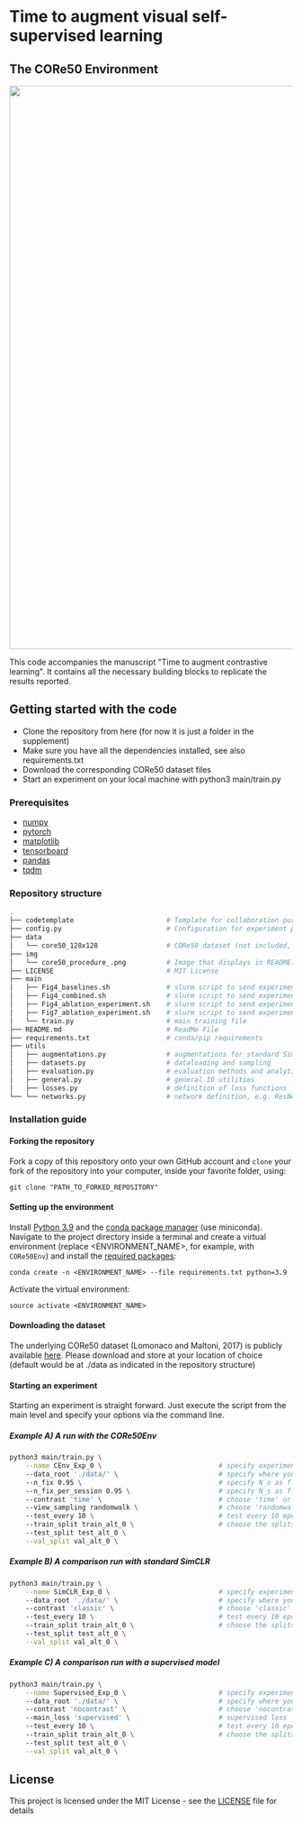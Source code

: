 # Time to augment visual self-supervised learning
## The CORe50 Environment

<p align="center">
  <img src="https://github.com/mrernst/timetoaugment/blob/main/img/core50_procedure.png" width="1000">

This code accompanies the manuscript "Time to augment contrastive learning". It contains all the necessary building blocks to replicate the results reported.


## Getting started with the code

* Clone the repository from here (for now it is just a folder in the supplement)
* Make sure you have all the dependencies installed, see also requirements.txt
* Download the corresponding CORe50 dataset files
* Start an experiment on your local machine with python3 main/train.py

### Prerequisites

* [numpy](http://www.numpy.org/)
* [pytorch](https://www.pytorch.org/)
* [matplotlib](https://matplotlib.org/)
* [tensorboard](https://tensorflow.org/)
* [pandas](https://pandas.pydata.org)
* [tqdm](https://pypi.org/project/tqdm/)




### Repository structure

```bash
.
├── codetemplate                       # Template for collaboration purposes
├── config.py                          # Configuration for experiment parameters
├── data                               
│   └── core50_128x128                 # CORe50 dataset (not included, please download)
├── img
│   └── core50_procedure_.png          # Image that displays in README.md
├── LICENSE                            # MIT License
├── main
│   ├── Fig4_baselines.sh              # slurm script to send experiment to the cluster
│   ├── Fig4_combined.sh               # slurm script to send experiment to the cluster
│   ├── Fig4_ablation_experiment.sh    # slurm script to send experiment to the cluster
│   ├── Fig7_ablation_experiment.sh    # slurm script to send experiment to the cluster
│   └── train.py                       # main training file     		                 		    
├── README.md                          # ReadMe File
├── requirements.txt                   # conda/pip requirements
├── utils
│   ├── augmentations.py               # augmentations for standard SimCLR
│   ├── datasets.py                    # dataloading and sampling
│   ├── evaluation.py                  # evaluation methods and analytics
│   ├── general.py                     # general IO utilities
│   ├── losses.py                      # definition of loss functions
└── └── networks.py                    # network definition, e.g. ResNet

```

### Installation guide

#### Forking the repository

Fork a copy of this repository onto your own GitHub account and `clone` your fork of the repository into your computer, inside your favorite folder, using:

`git clone "PATH_TO_FORKED_REPOSITORY"`

#### Setting up the environment

Install [Python 3.9](https://www.python.org/downloads/release/python-395/) and the [conda package manager](https://conda.io/miniconda.html) (use miniconda). Navigate to the project directory inside a terminal and create a virtual environment (replace <ENVIRONMENT_NAME>, for example, with `CORe50Env`) and install the [required packages](requirements.txt):

`conda create -n <ENVIRONMENT_NAME> --file requirements.txt python=3.9`

Activate the virtual environment:

`source activate <ENVIRONMENT_NAME>`


#### Downloading the dataset
The underlying CORe50 dataset (Lomonaco and Maltoni, 2017) is publicly available [here](http://bias.csr.unibo.it/maltoni/download/core50/core50_128x128.zip).
Please download and store at your location of choice (default would be at ./data as indicated in the repository structure)


#### Starting an experiment
Starting an experiment is straight forward. Just execute the script from the main level and specify your options via the command line.

##### Example A) A run with the CORe50Env
```bash
python3 main/train.py \
	--name CEnv_Exp_0 \                             # specify experiment name
	--data_root './data/' \                         # specify where you put the CORe50 dataset
	--n_fix 0.95 \                                  # specify N_o as float probability [0,1]
	--n_fix_per_session 0.95 \                      # specify N_s as float probability [0,1]
	--contrast 'time' \                             # choose 'time' or 'combined'
	--view_sampling randomwalk \                    # choose 'randomwalk' or 'uniform'
	--test_every 10 \                               # test every 10 epochs
	--train_split train_alt_0 \                     # choose the splits for cross-validation (k in range(5))
	--test_split test_alt_0 \
	--val_split val_alt_0 \

```

##### Example B) A comparison run with standard SimCLR
```bash
python3 main/train.py \
	--name SimCLR_Exp_0 \                           # specify experiment name
	--data_root './data/' \                         # specify where you put the CORe50 dataset
	--contrast 'classic' \                          # choose 'classic' for SimCLR type contrasts
	--test_every 10 \                               # test every 10 epochs
	--train_split train_alt_0 \                     # choose the splits for cross-validation (k in range(5))
	--test_split test_alt_0 \
	--val_split val_alt_0 \

```

##### Example C) A comparison run with a supervised model
```bash
python3 main/train.py \
	--name Supervised_Exp_0 \                       # specify experiment name
	--data_root './data/' \                         # specify where you put the CORe50 dataset
	--contrast 'nocontrast' \                       # choose 'nocontrast' for supervised experiments
	--main_loss 'supervised' \                      # supervised loss
	--test_every 10 \                               # test every 10 epochs
	--train_split train_alt_0 \                     # choose the splits for cross-validation (k in range(5))
	--test_split test_alt_0 \
	--val_split val_alt_0 \

```

## License

This project is licensed under the MIT License - see the [LICENSE](LICENSE) file for details
